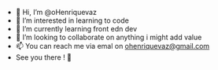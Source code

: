 - 👋 Hi, I’m @oHenriquevaz
- 👀 I’m interested in learning to code
- 🌱 I’m currently learning front edn dev
- 💞️ I’m looking to collaborate on anything i might add value
- 📫 You can reach me via emal on ohenriquevaz@gmail.com
- See you there ! 👋
